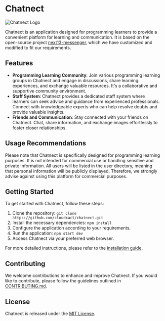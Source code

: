 # Chatnect

![Chatnect Logo](link_to_logo_image)

Chatnect is an application designed for programming learners to provide a convenient platform for learning and communication. It is based on the open-source project [next13-messenger](https://github.com/AntonioErdeljac/next13-messenger), which we have customized and modified to fit our requirements.

## Features

- **Programming Learning Community**: Join various programming learning groups in Chatnect and engage in discussions, share learning experiences, and exchange valuable resources. It's a collaborative and supportive community environment.
- **Staff System**: Chatnect provides a dedicated staff system where learners can seek advice and guidance from experienced professionals. Connect with knowledgeable experts who can help resolve doubts and provide valuable insights.
- **Friends and Communication**: Stay connected with your friends on Chatnect. Chat, share information, and exchange images effortlessly to foster closer relationships.

## Usage Recommendations

Please note that Chatnect is specifically designed for programming learning purposes. It is not intended for commercial use or handling sensitive and private information. All users will be listed in the user directory, meaning that personal information will be publicly displayed. Therefore, we strongly advise against using this platform for commercial purposes.

## Getting Started

To get started with Chatnect, follow these steps:

1. Clone the repository: `git clone https://github.com/cloudxact/chatnect.git`
2. Install the necessary dependencies: `npm install`
3. Configure the application according to your requirements.
4. Run the application: `npm start dev`
5. Access Chatnect via your preferred web browser.

For more detailed instructions, please refer to the [installation guide](link_to_installation_guide).

## Contributing

We welcome contributions to enhance and improve Chatnect. If you would like to contribute, please follow the guidelines outlined in [CONTRIBUTING.md](link_to_contributing_guide).

## License

Chatnect is released under the [MIT License](https://github.com/cloudxact/chatnect/blob/main/LICENSE).
